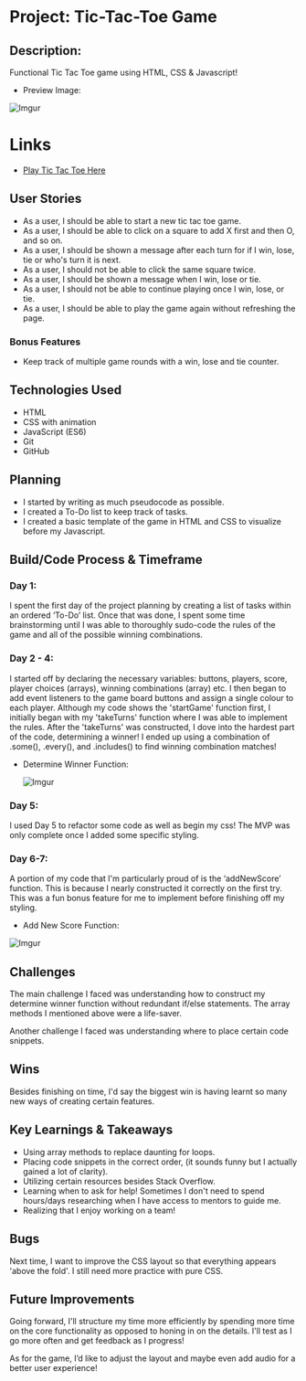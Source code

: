 # Project: Tic-Tac-Toe Game

## Description:

   Functional Tic Tac Toe game using HTML, CSS & Javascript!
   
   * Preview Image:
   
   ![Imgur](https://i.imgur.com/A2710Mk.png)
   
# Links
   
   * [Play Tic Tac Toe Here](https://thecaliforniacoder.github.io/Tic-Tac-Toe/)

## User Stories

   * As a user, I should be able to start a new tic tac toe game.
   * As a user, I should be able to click on a square to add X first and then O, and so on.
   * As a user, I should be shown a message after each turn for if I win, lose, tie or who's turn it is next.
   * As a user, I should not be able to click the same square twice.
   * As a user, I should be shown a message when I win, lose or tie.
   * As a user, I should not be able to continue playing once I win, lose, or tie.
   * As a user, I should be able to play the game again without refreshing the page.

### Bonus Features

   * Keep track of multiple game rounds with a win, lose and tie counter.
   
## Technologies Used

   * HTML
   * CSS with animation
   * JavaScript (ES6)
   * Git
   * GitHub

   
## Planning 

   * I started by writing as much pseudocode as possible.
   * I created a To-Do list to keep track of tasks.
   * I created a basic template of the game in HTML and CSS to visualize before my Javascript.

## Build/Code Process & Timeframe

### Day 1:

I spent the first day of the project planning by creating a list of tasks within an ordered ‘To-Do’ list. Once that was done, I spent some time brainstorming until I was able to thoroughly sudo-code the rules of the game and all of the possible winning combinations. 

### Day 2 - 4:

I started off by declaring the necessary variables: buttons, players, score, player choices (arrays), winning combinations (array) etc. I then began to add event listeners to the game board buttons and assign a single colour to each player. Although my code shows the 'startGame' function first, I initially began with my 'takeTurns' function where I was able to implement the rules. After the 'takeTurns' was constructed, I dove into the hardest part of the code, determining a winner! I ended up using a combination of .some(), .every(), and .includes() to find winning combination matches!

 * Determine Winner Function:
   
   ![Imgur](https://i.imgur.com/Qjzti7S.png)
   
### Day 5:

I used Day 5 to refactor some code as well as begin my css! The MVP was only complete once I added some specific styling. 

### Day 6-7:

A portion of my code that I'm particularly proud of is the ‘addNewScore’ function. This is because I nearly constructed it correctly on the first try. This was a fun bonus feature for me to implement before finishing off my styling.

   * Add New Score Function:

   ![Imgur](https://i.imgur.com/0SeJhoH.png)
   
## Challenges
   
   The main challenge I faced was understanding how to construct my determine winner function without redundant if/else statements. 
   The array methods I mentioned above were a life-saver.
     
   Another challenge I faced was understanding where to place certain code snippets. 
     
## Wins
   
   Besides finishing on time, I'd say the biggest win is having learnt so many new ways of creating certain features.
      
## Key Learnings & Takeaways
  
   * Using array methods to replace daunting for loops.
   * Placing code snippets in the correct order, (it sounds funny but I actually gained a lot of clarity).
   * Utilizing certain resources besides Stack Overflow.
   * Learning when to ask for help! Sometimes I don't need to spend hours/days researching when I have access to mentors to guide me.
   * Realizing that I enjoy working on a team!

## Bugs

Next time, I want to improve the CSS layout so that everything appears 'above the fold'. I still need more practice with pure CSS.

## Future Improvements

Going forward, I'll structure my time more efficiently by spending more time on the core functionality as opposed to honing in on the details. I'll test as I go more often and get feedback as I progress!

As for the game, I’d like to adjust the layout and maybe even add audio for a better user experience!

